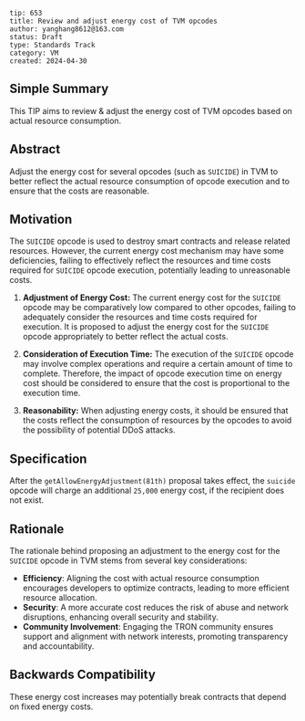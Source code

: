 ```
tip: 653
title: Review and adjust energy cost of TVM opcodes
author: yanghang8612@163.com
status: Draft
type: Standards Track
category: VM
created: 2024-04-30
```

## Simple Summary
This TIP aims to review & adjust the energy cost of TVM opcodes based on actual resource consumption.

## Abstract
Adjust the energy cost for several opcodes (such as `SUICIDE`) in TVM to better reflect the actual resource consumption of opcode execution and to ensure that the costs are reasonable.

## Motivation
The `SUICIDE` opcode is used to destroy smart contracts and release related resources. However, the current energy cost mechanism may have some deficiencies, failing to effectively reflect the resources and time costs required for `SUICIDE` opcode execution, potentially leading to unreasonable costs.

1. **Adjustment of Energy Cost:** The current energy cost for the `SUICIDE` opcode may be comparatively low compared to other opcodes, failing to adequately consider the resources and time costs required for execution. It is proposed to adjust the energy cost for the `SUICIDE` opcode appropriately to better reflect the actual costs.

2. **Consideration of Execution Time:** The execution of the `SUICIDE` opcode may involve complex operations and require a certain amount of time to complete. Therefore, the impact of opcode execution time on energy cost should be considered to ensure that the cost is proportional to the execution time.

3. **Reasonability:** When adjusting energy costs, it should be ensured that the costs reflect the consumption of resources by the opcodes to avoid the possibility of potential DDoS attacks.

## Specification

After the `getAllowEnergyAdjustment(81th)` proposal takes effect, the `suicide` opcode will charge an additional `25,000` energy cost, if the recipient does not exist.

## Rationale

The rationale behind proposing an adjustment to the energy cost for the `SUICIDE` opcode in TVM stems from several key considerations:

- **Efficiency**: Aligning the cost with actual resource consumption encourages developers to optimize contracts, leading to more efficient resource allocation.
- **Security**: A more accurate cost reduces the risk of abuse and network disruptions, enhancing overall security and stability.
- **Community Involvement**: Engaging the TRON community ensures support and alignment with network interests, promoting transparency and accountability.

## Backwards Compatibility
These energy cost increases may potentially break contracts that depend on fixed energy costs.
